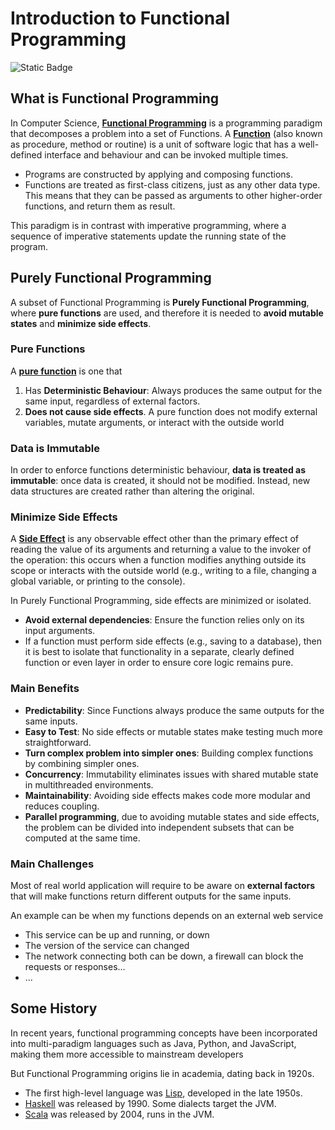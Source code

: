 # Introduction to Functional Programming

![Static Badge](https://img.shields.io/badge/date-2024-orange)

## What is Functional Programming

In Computer Science, **[Functional Programming](https://en.wikipedia.org/wiki/Functional_programming)** is a programming paradigm that decomposes a problem into a set of Functions. A **[Function](https://en.wikipedia.org/wiki/Function_(computer_programming))** (also known as procedure, method or routine) is a unit of software logic that has a well-defined interface and behaviour and can be invoked multiple times.

- Programs are constructed by applying and composing functions.
- Functions are treated as first-class citizens, just as any other data type. This means that they can be passed as arguments to other higher-order functions, and return them as result.

This paradigm is in contrast with imperative programming, where a sequence of imperative statements update the running state of the program.

## Purely Functional Programming

A subset of Functional Programming is **Purely Functional Programming**, where **pure functions** are used, and therefore it is needed to **avoid mutable states** and **minimize side effects**.

### Pure Functions

A **[pure function](https://en.wikipedia.org/wiki/Pure_function)** is one that 

1. Has **Deterministic Behaviour**: Always produces the same output for the same input, regardless of external factors.
2. **Does not cause side effects**. A pure function does not modify external variables, mutate arguments, or interact with the outside world

### Data is Immutable

In order to enforce functions deterministic behaviour, **data is treated as immutable**: once data is created, it should not be modified. Instead, new data structures are created rather than altering the original.

### Minimize Side Effects

A **[Side Effect](https://en.wikipedia.org/wiki/Side_effect_(computer_science))** is any observable effect other than the primary effect of reading the value of its arguments and returning a value to the invoker of the operation: this occurs when a function modifies anything outside its scope or interacts with the outside world (e.g., writing to a file, changing a global variable, or printing to the console).

In Purely Functional Programming, side effects are minimized or isolated.

- **Avoid external dependencies**: Ensure the function relies only on its input arguments.
- If a function must perform side effects (e.g., saving to a database), then it is best to isolate that functionality in a separate, clearly defined function or even layer in order to ensure core logic remains pure.

### Main Benefits

- **Predictability**: Since Functions always produce the same outputs for the same inputs.
- **Easy to Test**: No side effects or mutable states make testing much more straightforward.
- **Turn complex problem into simpler ones**: Building complex functions by combining simpler ones.
- **Concurrency**: Immutability eliminates issues with shared mutable state in multithreaded environments.
- **Maintainability**: Avoiding side effects makes code more modular and reduces coupling.
- **Parallel programming**, due to avoiding mutable states and side effects, the problem can be divided into independent subsets that can be computed at the same time.

### Main Challenges

Most of real world application will require to be aware on **external factors** that will make functions return different outputs for the same inputs.

An example can be when my functions depends on an external web service

- This service can be up and running, or down
- The version of the service can changed
- The network connecting both can be down, a firewall can block the requests or responses...
- ...

## Some History

In recent years, functional programming concepts have been incorporated into multi-paradigm languages such as Java, Python, and JavaScript, making them more accessible to mainstream developers

But Functional Programming origins lie in academia, dating back in 1920s. 

- The first high-level language was [Lisp](https://en.wikipedia.org/wiki/Lisp_(programming_language)), developed in the late 1950s.
- [Haskell](https://en.wikipedia.org/wiki/Haskell) was released by 1990. Some dialects target the JVM.
- [Scala](https://en.wikipedia.org/wiki/Scala_(programming_language)) was released by 2004, runs in the JVM.
